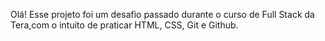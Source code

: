 Olá! Esse projeto foi um desafio passado durante o curso de Full Stack da Tera,com o intuito de praticar HTML, CSS, Git e Github.
